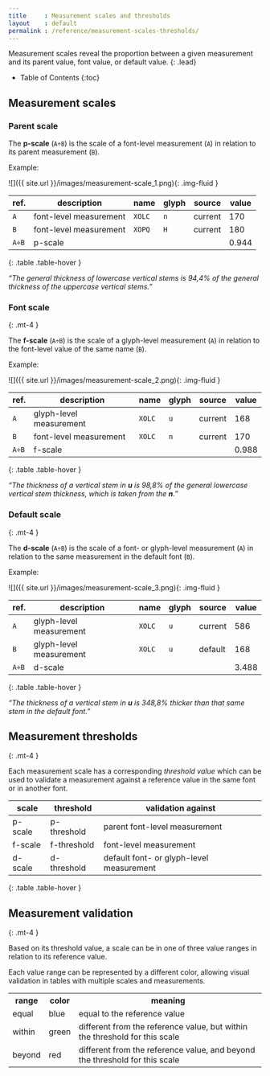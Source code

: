 ```yaml
---
title     : Measurement scales and thresholds
layout    : default
permalink : /reference/measurement-scales-thresholds/
---
```


Measurement scales reveal the proportion between a given measurement and its parent value, font value, or default value.
{: .lead}

* Table of Contents
{:toc}


Measurement scales
------------------

### Parent scale

The **p-scale** (`A÷B`) is the scale of a font-level measurement (`A`) in relation to its parent measurement (`B`).

Example:

![]({{ site.url }}/images/measurement-scale_1.png){: .img-fluid }

| ref.    | description            | name   | glyph | source  | value |
|---------|------------------------|--------|-------|---------|-------|
| `A`     | font-level measurement | `XOLC` | `n`   | current | 170   |
| `B`     | font-level measurement | `XOPQ` | `H`   | current | 180   |
| `A÷B`   | p-scale                |        |       |         | 0.944 |
{: .table .table-hover }

*“The general thickness of lowercase vertical stems is 94,4% of the general thickness of the uppercase vertical stems.”*

### Font scale
{: .mt-4 }

The **f-scale** (`A÷B`) is the scale of a glyph-level measurement (`A`) in relation to the font-level value of the same name (`B`).

Example:

![]({{ site.url }}/images/measurement-scale_2.png){: .img-fluid }

| ref.    | description             | name   | glyph | source  | value |
|---------|-------------------------|--------|-------|---------|-------|
| `A`     | glyph-level measurement | `XOLC` | `u`   | current | 168   |
| `B`     | font-level measurement  | `XOLC` | `n`   | current | 170   |
| `A÷B`   | f-scale                 |        |       |         | 0.988 |
{: .table .table-hover }

*“The thickness of a vertical stem in **u** is 98,8% of the general lowercase vertical stem thickness, which is taken from the **n**.”*

### Default scale
{: .mt-4 }

The **d-scale** (`A÷B`) is the scale of a font- or glyph-level measurement (`A`) in relation to the same measurement in the default font (`B`).

Example:

![]({{ site.url }}/images/measurement-scale_3.png){: .img-fluid }

| ref.    | description             | name   | glyph | source  | value |
|---------|-------------------------|--------|-------|---------|-------|
| `A`     | glyph-level measurement | `XOLC` | `u`   | current | 586   |
| `B`     | glyph-level measurement | `XOLC` | `u`   | default | 168   |
| `A÷B`   | d-scale                 |        |       |         | 3.488 |
{: .table .table-hover }

*“The thickness of a vertical stem in **u** is 348,8% thicker than that same stem in the default font.”*


Measurement thresholds
---------------------
{: .mt-4 }

Each measurement scale has a corresponding *threshold value* which can be used to validate a measurement against a reference value in the same font or in another font.

| scale   | threshold   | validation against                           |
|---------|------------|----------------------------------------------|
| p-scale | p-threshold | parent font-level measurement                |
| f-scale | f-threshold | font-level measurement                       |
| d-scale | d-threshold | default font- or glyph-level measurement     |
{: .table .table-hover }


Measurement validation
----------------------
{: .mt-4 }

Based on its threshold value, a scale can be in one of three value ranges in relation to its reference value.

Each value range can be represented by a different color, allowing visual validation in tables with multiple scales and measurements.

<table class='table table-hover'>
  <tr>
    <th>range</th>
    <th>color</th>
    <th>meaning</th>
  </tr>
  <tr>
    <td>equal</td>
    <td class='blue'>blue</td>
    <td>equal to the reference value</td>
  </tr>
  <tr>
    <td>within</td>
    <td class='green'>green</td>
    <td>different from the reference value, but within the threshold for this scale</td>
  </tr>
  <tr>
    <td>beyond</td>
    <td class='red'>red</td>
    <td>different from the reference value, and beyond the threshold for this scale</td>
  </tr>
</table>
